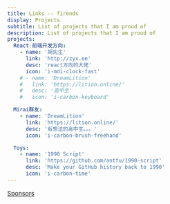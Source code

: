 ```yaml
---
title: Links -- firends
display: Projects
subtitle: List of projects that I am proud of
description: List of projects that I am proud of
projects:
  React-前端开发方向:
    - name: '胡先生'
      link: 'http://zyx.ee'
      desc: 'react方向的大佬'
      icon: 'i-mdi-clock-fast'
    # - name: 'DreamLition'
    #   link: 'https://lition.online/'
    #   desc: '高中生'
    #   icon: 'i-carbon-keyboard'

  Mirai群友:
    - name: 'DreamLition'
      link: 'https://lition.online/'
      desc: '有想法的高中生。。。'
      icon: 'i-carbon-brush-freehand'

  Toys:
    - name: '1990 Script'
      link: 'https://github.com/antfu/1990-script'
      desc: 'Make your GitHub history back to 1990'
      icon: 'i-carbon-time'
---
```


[Sponsors](/sponsors-list)

<ListProjects :projects="frontmatter.projects"/>

<StarsRanking/>
